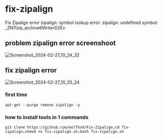 # fix-zipalign
Fix Zipalign error zipalign: symbol lookup error: zipalign: undefined symbol: _ZN11zip_archive6WriterD2Ev
## problem zipalign error screenshoot

![Screenshot_2024-02-27_10_24_32](https://github.com/K1M4K-ID/fix-zipalign/assets/46388169/03e456f1-1cbe-4ad1-a84b-47ed0c8159e6)

## fix zipalign error

![Screenshot_2024-02-27_10_33_24](https://github.com/K1M4K-ID/fix-zipalign/assets/46388169/aaf52b08-ef23-46ec-b5fb-cdd572361168)

### first time
```
apt-get --purge remove zipalign -y
```

### how to install tools in 1 commands
```
git clone https://github.com/wolfhx9/Fix-Zipalign;cd fix-zipalign;chmod +x fix-zipalign.sh;bash fix-zipalign.sh

```
